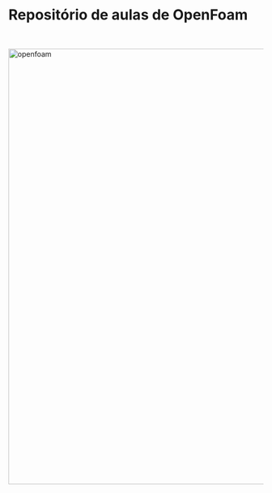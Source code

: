 <h1>Repositório de aulas de OpenFoam</h1>
<p>&nbsp;</p>
<p><img src="https://virtual-engineering.com/wp-content/uploads/2020/01/OpenFoam_Course.jpg" alt="openfoam" width="1401" height="861" /></p>
